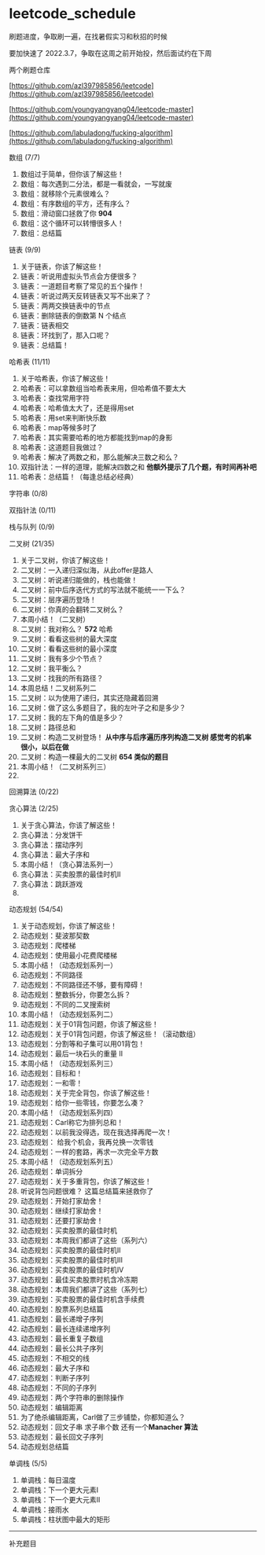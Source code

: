 # leetcode_schedule
刷题进度，争取刷一遍，在找暑假实习和秋招的时候   

要加快速了 2022.3.7，争取在这周之前开始投，然后面试约在下周

两个刷题仓库  



[https://github.com/azl397985856/leetcode](https://github.com/azl397985856/leetcode)


[https://github.com/youngyangyang04/leetcode-master](https://github.com/youngyangyang04/leetcode-master) 

[https://github.com/labuladong/fucking-algorithm](https://github.com/labuladong/fucking-algorithm)


数组 (7/7)
1.	数组过于简单，但你该了解这些！
2.	数组：每次遇到二分法，都是一看就会，一写就废
3.	数组：就移除个元素很难么？
4.	数组：有序数组的平方，还有序么？
5.	数组：滑动窗口拯救了你  **904**
6.	数组：这个循环可以转懵很多人！
7.	数组：总结篇

链表 (9/9)
1. 关于链表，你该了解这些！
2. 链表：听说用虚拟头节点会方便很多？
3. 链表：一道题目考察了常见的五个操作！
4. 链表：听说过两天反转链表又写不出来了？
5. 链表：两两交换链表中的节点
6. 链表：删除链表的倒数第 N 个结点
7. 链表：链表相交
8. 链表：环找到了，那入口呢？
9. 链表：总结篇！

哈希表 (11/11)
1. 关于哈希表，你该了解这些！
2. 哈希表：可以拿数组当哈希表来用，但哈希值不要太大
3. 哈希表：查找常用字符
4. 哈希表：哈希值太大了，还是得用set
5. 哈希表：用set来判断快乐数
6. 哈希表：map等候多时了
7. 哈希表：其实需要哈希的地方都能找到map的身影
8. 哈希表：这道题目我做过？
9. 哈希表：解决了两数之和，那么能解决三数之和么？
10. 双指针法：一样的道理，能解决四数之和 **他额外提示了几个题，有时间再补吧**    
11. 哈希表：总结篇！（每逢总结必经典） 

字符串 (0/8)

双指针法 (0/11)

栈与队列  (0/9)



二叉树 (21/35)
1. 关于二叉树，你该了解这些！
2. 二叉树：一入递归深似海，从此offer是路人
3. 二叉树：听说递归能做的，栈也能做！
4. 二叉树：前中后序迭代方式的写法就不能统一一下么？
5. 二叉树：层序遍历登场！
6. 二叉树：你真的会翻转二叉树么？
7. 本周小结！（二叉树）
8. 二叉树：我对称么？ **572** 哈希
9. 二叉树：看看这些树的最大深度
10. 二叉树：看看这些树的最小深度
11. 二叉树：我有多少个节点？
12. 二叉树：我平衡么？
13. 二叉树：找我的所有路径？
14. 本周总结！二叉树系列二
15. 二叉树：以为使用了递归，其实还隐藏着回溯
16. 二叉树：做了这么多题目了，我的左叶子之和是多少？
17. 二叉树：我的左下角的值是多少？
18. 二叉树：路径总和
19. 二叉树：构造二叉树登场！ **从中序与后序遍历序列构造二叉树 感觉考的机率很小，以后在做**  
20. 二叉树：构造一棵最大的二叉树  **654 类似的题目**
21. 本周小结！（二叉树系列三）
22.   


回溯算法  (0/22)

贪心算法 (2/25)
1. 关于贪心算法，你该了解这些！  
2. 贪心算法：分发饼干  
3. 贪心算法：摆动序列
4. 贪心算法：最大子序和
5. 本周小结！（贪心算法系列一）
6. 贪心算法：买卖股票的最佳时机II
7. 贪心算法：跳跃游戏
8. 
动态规划 (54/54)
1. 关于动态规划，你该了解这些！   
2. 动态规划：斐波那契数   
3. 动态规划：爬楼梯  
4. 动态规划：使用最小花费爬楼梯   
5. 本周小结！（动态规划系列一）  
6. 动态规划：不同路径   
7. 动态规划：不同路径还不够，要有障碍！   
8. 动态规划：整数拆分，你要怎么拆？  
9. 动态规划：不同的二叉搜索树  
10. 本周小结！（动态规划系列二）  
11. 动态规划：关于01背包问题，你该了解这些！   
12. 动态规划：关于01背包问题，你该了解这些！（滚动数组）  
13. 动态规划：分割等和子集可以用01背包！  
14. 动态规划：最后一块石头的重量 II  
15. 本周小结！（动态规划系列三）  
16. 动态规划：目标和！   
17. 动态规划：一和零！    
18. 动态规划：关于完全背包，你该了解这些！  
19. 动态规划：给你一些零钱，你要怎么凑？  
20. 本周小结！（动态规划系列四）  
21. 动态规划：Carl称它为排列总和！  
22. 动态规划：以前我没得选，现在我选择再爬一次！  
23. 动态规划： 给我个机会，我再兑换一次零钱  
24. 动态规划：一样的套路，再求一次完全平方数  
25. 本周小结！（动态规划系列五）  
26. 动态规划：单词拆分
27. 动态规划：关于多重背包，你该了解这些！  
28. 听说背包问题很难？ 这篇总结篇来拯救你了  
29. 动态规划：开始打家劫舍！
30. 动态规划：继续打家劫舍！
31. 动态规划：还要打家劫舍！
32. 动态规划：买卖股票的最佳时机
33. 动态规划：本周我们都讲了这些（系列六）
34. 动态规划：买卖股票的最佳时机II
35. 动态规划：买卖股票的最佳时机III
36. 动态规划：买卖股票的最佳时机IV
37. 动态规划：最佳买卖股票时机含冷冻期
38. 动态规划：本周我们都讲了这些（系列七）
39. 动态规划：买卖股票的最佳时机含手续费
40. 动态规划：股票系列总结篇  
41. 动态规划：最长递增子序列
42. 动态规划：最长连续递增序列
43. 动态规划：最长重复子数组
44. 动态规划：最长公共子序列
45. 动态规划：不相交的线
46. 动态规划：最大子序和
47. 动态规划：判断子序列
48. 动态规划：不同的子序列
49. 动态规划：两个字符串的删除操作
50. 动态规划：编辑距离
51. 为了绝杀编辑距离，Carl做了三步铺垫，你都知道么？
52. 动态规划：回文子串  求子串个数 还有一个**Manacher 算法**
53. 动态规划：最长回文子序列
54. 动态规划总结篇  

单调栈 (5/5)  
1. 单调栈：每日温度  
3. 单调栈：下一个更大元素I  
4. 单调栈：下一个更大元素II  
5. 单调栈：接雨水  
6. 单调栈：柱状图中最大的矩形  



------------------


补充题目
